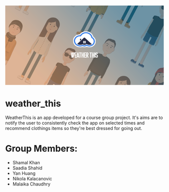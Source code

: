 ![This is an image](/assets/weatherthisbanner.png)

# weather_this

WeatherThis is an app developed for a course group project. 
It's aims are to notify the user to consistently check the app on selected 
times and recommend clothings items so they're best dressed for going out.

# Group Members: 

- Shamal Khan
- Saadia Shahid
- Yan Huang
- Nikola Kalacanovic
- Malaika Chaudhry

